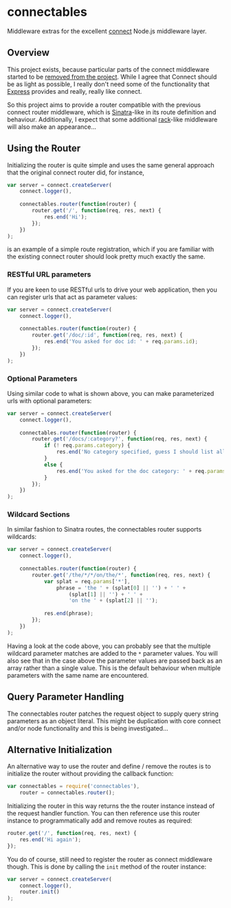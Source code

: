 # connectables

Middleware extras for the excellent [connect](https://github.com/senchalabs/connect) Node.js middleware layer.

## Overview

This project exists, because particular parts of the connect middleware started to be [removed from the project](https://github.com/senchalabs/connect/issues/262).  While I agree that Connect should be as light as possible, I really don't need some of the functionality that [Express](https://github.com/visionmedia/express) provides and really, really like connect.

So this project aims to provide a router compatible with the previous connect router middleware, which is [Sinatra](http://www.sinatrarb.com/intro)-like in its route definition and behaviour.  Additionally, I expect that some additional [rack](http://rack.rubyforge.org/)-like middleware will also make an appearance...

## Using the Router

Initializing the router is quite simple and uses the same general approach that the original connect router did, for instance,

```js
var server = connect.createServer(
    connect.logger(),
    
    connectables.router(function(router) {
        router.get('/', function(req, res, next) {
            res.end('Hi');
        });
    })
);
```

is an example of a simple route registration, which if you are familiar with the existing connect router should look pretty much exactly the same.

### RESTful URL parameters

If you are keen to use RESTful urls to drive your web application, then you can register urls that act as parameter values:

```js
var server = connect.createServer(
    connect.logger(),
    
    connectables.router(function(router) {
        router.get('/doc/:id', function(req, res, next) {
            res.end('You asked for doc id: ' + req.params.id);
        });
    })
);
```

### Optional Parameters

Using similar code to what is shown above, you can make parameterized urls with optional parameters:

```js
var server = connect.createServer(
    connect.logger(),
    
    connectables.router(function(router) {
        router.get('/docs/:category?', function(req, res, next) {
            if (! req.params.category) {
                res.end('No category specified, guess I should list all the docs');
            }
            else {
                res.end('You asked for the doc category: ' + req.params.category);
            }
        });
    })
);
```

### Wildcard Sections

In similar fashion to Sinatra routes, the connectables router supports wildcards:

```js
var server = connect.createServer(
    connect.logger(),
    
    connectables.router(function(router) {
        router.get('/the/*/*/on/the/*', function(req, res, next) {
            var splat = req.params['*'],
                phrase = 'the ' + (splat[0] || '') + ' ' + 
                    (splat[1] || '') + ' ' + 
                    'on the ' + (splat[2] || '');
            
            res.end(phrase);
        });
    })
);
```
Having a look at the code above, you can probably see that the multiple wildcard parameter
matches are added to the `*` parameter values.  You will also see that in the case above the parameter values are passed back as an array rather than a single value.  This is the default behaviour when multiple parameters with the same name are encountered.

## Query Parameter Handling

The connectables router patches the request object to supply query string parameters as an object literal.  This might be duplication with core connect and/or node functionality and this is being investigated...

## Alternative Initialization

An alternative way to use the router and define / remove the routes is to initialize the router without providing the callback function:

```js
var connectables = require('connectables'),
	router = connectables.router();
```

Initializing the router in this way returns the the router instance instead of the request handler function.  You can then reference use this router instance to programmatically add and remove routes as required:

```js
router.get('/', function(req, res, next) {
	res.end('Hi again');
});
```

You do of course, still need to register the router as connect middleware though.  This is done by calling the `init` method of the router instance:

```js
var server = connect.createServer(
    connect.logger(),
    router.init()
);
```